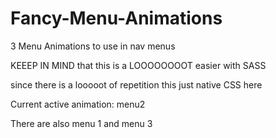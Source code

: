 # Fancy-Menu-Animations



3 Menu Animations to use in nav menus 

KEEEP IN MIND that this is a LOOOOOOOOT easier with SASS

since there is a looooot of repetition this just native CSS here


Current active animation: menu2

There are also menu 1 and menu 3 